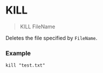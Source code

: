 # KILL

> KILL FileName

Deletes the file specified by `FileName`.

### Example

```
kill "test.txt"
```
